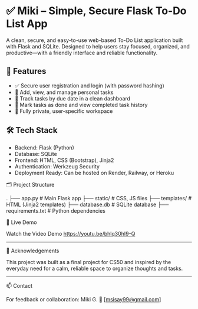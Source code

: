 # ✅ Miki – Simple, Secure Flask To-Do List App

A clean, secure, and easy-to-use web-based To-Do List application built with Flask and SQLite. Designed to help users stay focused, organized, and productive—with a friendly interface and reliable functionality.

## 🌟 Features

- ✅ Secure user registration and login (with password hashing)
- 📝 Add, view, and manage personal tasks
- 📅 Track tasks by due date in a clean dashboard
- 🏁 Mark tasks as done and view completed task history
- 🧠 Fully private, user-specific workspace

## 🛠️ Tech Stack

- Backend: Flask (Python)
- Database: SQLite
- Frontend: HTML, CSS (Bootstrap), Jinja2
- Authentication: Werkzeug Security
- Deployment Ready: Can be hosted on Render, Railway, or Heroku

🗂️ Project Structure

.
├── app.py               # Main Flask app
├── static/              # CSS, JS files
├── templates/           # HTML (Jinja2 templates)
├── database.db          # SQLite database
├── requirements.txt     # Python dependencies

🔗 Live Demo 

Watch the Video Demo
https://youtu.be/bhlq30hI9-Q

---

🙌 Acknowledgements

This project was built as a final project for CS50 and inspired by the everyday need for a calm, reliable space to organize thoughts and tasks.


---

📫 Contact

For feedback or collaboration: Miki G.
📧 [msisay99@gmail.com]

